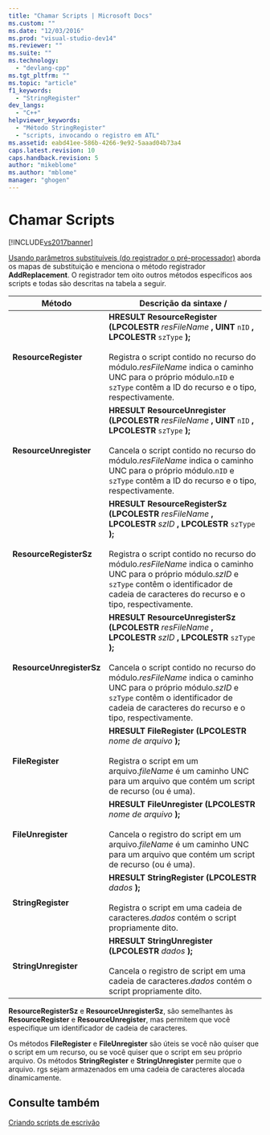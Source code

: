 ```yaml
---
title: "Chamar Scripts | Microsoft Docs"
ms.custom: ""
ms.date: "12/03/2016"
ms.prod: "visual-studio-dev14"
ms.reviewer: ""
ms.suite: ""
ms.technology: 
  - "devlang-cpp"
ms.tgt_pltfrm: ""
ms.topic: "article"
f1_keywords: 
  - "StringRegister"
dev_langs: 
  - "C++"
helpviewer_keywords: 
  - "Método StringRegister"
  - "scripts, invocando o registro em ATL"
ms.assetid: eabd41ee-586b-4266-9e92-5aaad04b73a4
caps.latest.revision: 10
caps.handback.revision: 5
author: "mikeblome"
ms.author: "mblome"
manager: "ghogen"
---
```

# Chamar Scripts
[!INCLUDE[vs2017banner](../assembler/inline/includes/vs2017banner.md)]

[Usando parâmetros substituíveis \(do registrador o pré\-processador\)](../atl/using-replaceable-parameters-the-registrar-s-preprocessor.md) aborda os mapas de substituição e menciona o método registrador **AddReplacement**. O registrador tem oito outros métodos específicos aos scripts e todas são descritas na tabela a seguir.  
  
|Método|Descrição da sintaxe \/|  
|------------|-----------------------------|  
|**ResourceRegister**|**HRESULT ResourceRegister \(LPCOLESTR**  *resFileName* **, UINT**  `nID` **, LPCOLESTR**  `szType` **\);**<br /><br /> Registra o script contido no recurso do módulo.*resFileName* indica o caminho UNC para o próprio módulo.`nID` e `szType` contêm a ID do recurso e o tipo, respectivamente.|  
|**ResourceUnregister**|**HRESULT ResourceUnregister \(LPCOLESTR**  *resFileName* **, UINT**  `nID` **, LPCOLESTR**  `szType` **\);**<br /><br /> Cancela o script contido no recurso do módulo.*resFileName* indica o caminho UNC para o próprio módulo.`nID` e `szType` contêm a ID do recurso e o tipo, respectivamente.|  
|**ResourceRegisterSz**|**HRESULT ResourceRegisterSz \(LPCOLESTR**  *resFileName* **, LPCOLESTR**  *szID* **, LPCOLESTR**  `szType` **\);**<br /><br /> Registra o script contido no recurso do módulo.*resFileName* indica o caminho UNC para o próprio módulo.*szID* e `szType` contêm o identificador de cadeia de caracteres do recurso e o tipo, respectivamente.|  
|**ResourceUnregisterSz**|**HRESULT ResourceUnregisterSz \(LPCOLESTR**  *resFileName* **, LPCOLESTR**  *szID* **, LPCOLESTR**  `szType` **\);**<br /><br /> Cancela o script contido no recurso do módulo.*resFileName* indica o caminho UNC para o próprio módulo.*szID* e `szType` contêm o identificador de cadeia de caracteres do recurso e o tipo, respectivamente.|  
|**FileRegister**|**HRESULT FileRegister \(LPCOLESTR**  *nome de arquivo*  **\);**<br /><br /> Registra o script em um arquivo.*fileName* é um caminho UNC para um arquivo que contém um script de recurso \(ou é uma\).|  
|**FileUnregister**|**HRESULT FileUnregister \(LPCOLESTR**  *nome de arquivo*  **\);**<br /><br /> Cancela o registro do script em um arquivo.*fileName* é um caminho UNC para um arquivo que contém um script de recurso \(ou é uma\).|  
|**StringRegister**|**HRESULT StringRegister \(LPCOLESTR**  *dados*  **\);**<br /><br /> Registra o script em uma cadeia de caracteres.*dados* contém o script propriamente dito.|  
|**StringUnregister**|**HRESULT StringUnregister \(LPCOLESTR**  *dados*  **\);**<br /><br /> Cancela o registro de script em uma cadeia de caracteres.*dados* contém o script propriamente dito.|  
  
 **ResourceRegisterSz** e **ResourceUnregisterSz**, são semelhantes às **ResourceRegister** e **ResourceUnregister**, mas permitem que você especifique um identificador de cadeia de caracteres.  
  
 Os métodos **FileRegister** e **FileUnregister** são úteis se você não quiser que o script em um recurso, ou se você quiser que o script em seu próprio arquivo. Os métodos **StringRegister** e **StringUnregister** permite que o arquivo. rgs sejam armazenados em uma cadeia de caracteres alocada dinamicamente.  
  
## Consulte também  
 [Criando scripts de escrivão](../Topic/Creating%20Registrar%20Scripts.md)